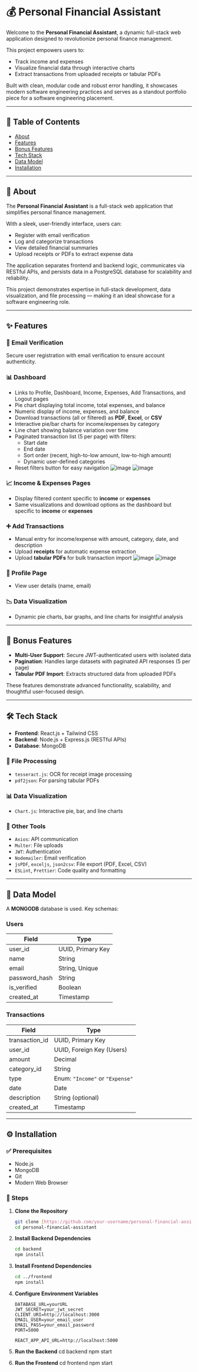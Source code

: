 # 💰 Personal Financial Assistant

Welcome to the **Personal Financial Assistant**, a dynamic full-stack web application designed to revolutionize personal finance management.

This project empowers users to:
- Track income and expenses
- Visualize financial data through interactive charts
- Extract transactions from uploaded receipts or tabular PDFs

Built with clean, modular code and robust error handling, it showcases modern software engineering practices and serves as a standout portfolio piece for a software engineering placement.

---

## 📑 Table of Contents

- [About](#about)
- [Features](#features)
- [Bonus Features](#bonus-features)
- [Tech Stack](#tech-stack)
- [Data Model](#data-model)
- [Installation](#installation)

---

## 📘 About

The **Personal Financial Assistant** is a full-stack web application that simplifies personal finance management.

With a sleek, user-friendly interface, users can:
- Register with email verification
- Log and categorize transactions
- View detailed financial summaries
- Upload receipts or PDFs to extract expense data

The application separates frontend and backend logic, communicates via RESTful APIs, and persists data in a PostgreSQL database for scalability and reliability.

This project demonstrates expertise in full-stack development, data visualization, and file processing — making it an ideal showcase for a software engineering role.

---

## ✨ Features

### 🔐 Email Verification
Secure user registration with email verification to ensure account authenticity.

### 📊 Dashboard
- Links to Profile, Dashboard, Income, Expenses, Add Transactions, and Logout pages
- Pie chart displaying total income, total expenses, and balance
- Numeric display of income, expenses, and balance
- Download transactions (all or filtered) as **PDF**, **Excel**, or **CSV**
- Interactive pie/bar charts for income/expenses by category
- Line chart showing balance variation over time
- Paginated transaction list (5 per page) with filters:
  - Start date
  - End date
  - Sort order (recent, high-to-low amount, low-to-high amount)
  - Dynamic user-defined categories
- Reset filters button for easy navigation
![image](https://github.com/user-attachments/assets/05733a0e-9d64-47f6-8e90-b195c76c4e8f)
![image](https://github.com/user-attachments/assets/f2d4c86a-eacb-476a-93c1-d6899386578b)



### 📈 Income & Expenses Pages
- Display filtered content specific to **income** or **expenses**
- Same visualizations and download options as the dashboard but specific to **income** or **expenses**

### ➕ Add Transactions
- Manual entry for income/expense with amount, category, date, and description
- Upload **receipts** for automatic expense extraction
- Upload **tabular PDFs** for bulk transaction import
![image](https://github.com/user-attachments/assets/a68c5b71-9e62-4aa6-a007-2711af840e14)
![image](https://github.com/user-attachments/assets/e432af3d-4faf-4484-a749-bc4bf52ce647)


### 👤 Profile Page
- View user details (name, email)

### 📉 Data Visualization
- Dynamic pie charts, bar graphs, and line charts for insightful analysis

---

## 🚀 Bonus Features

- **Multi-User Support**: Secure JWT-authenticated users with isolated data
- **Pagination**: Handles large datasets with paginated API responses (5 per page)
- **Tabular PDF Import**: Extracts structured data from uploaded PDFs

These features demonstrate advanced functionality, scalability, and thoughtful user-focused design.

---

## 🛠 Tech Stack

- **Frontend**: React.js + Tailwind CSS
- **Backend**: Node.js + Express.js (RESTful APIs)
- **Database**: MongoDB

### 📁 File Processing
- `tesseract.js`: OCR for receipt image processing
- `pdf2json`: For parsing tabular PDFs

### 📊 Data Visualization
- `Chart.js`: Interactive pie, bar, and line charts

### 🧰 Other Tools
- `Axios`: API communication
- `Multer`: File uploads
- `JWT`: Authentication
- `Nodemailer`: Email verification
- `jsPDF`, `exceljs`, `json2csv`: File export (PDF, Excel, CSV)
- `ESLint`, `Prettier`: Code quality and formatting

---

## 🧩 Data Model

A **MONGODB** database is used. Key schemas:

### Users

| Field        | Type           |
|--------------|----------------|
| user_id      | UUID, Primary Key |
| name         | String         |
| email        | String, Unique |
| password_hash| String         |
| is_verified | Boolean      |
| created_at   | Timestamp      |

### Transactions

| Field         | Type                           |
|---------------|--------------------------------|
| transaction_id| UUID, Primary Key              |
| user_id       | UUID, Foreign Key (Users)      |
| amount        | Decimal                        |
| category_id   | String                         |
| type          | Enum: `"Income"` or `"Expense"`|
| date          | Date                           |
| description   | String (optional)              |
| created_at    | Timestamp                      |

---

## ⚙️ Installation

### ✅ Prerequisites
- Node.js 
- MongoDB
- Git
- Modern Web Browser

### 🔧 Steps

1. **Clone the Repository**
   ```bash
   git clone [https://github.com/your-username/personal-financial-assistant.git](https://github.com/GaneshSriVardhan/PersonalFinanceAssistant)
   cd personal-financial-assistant
2. **Install Backend Dependencies**

    ```bash
    cd backend
    npm install
3. **Install Frontend Dependencies**

    ```bash
    cd ../frontend
    npm install
4. **Configure Environment Variables**

    ```.env (Backend):
    DATABASE_URL=yourURL
    JWT_SECRET=your_jwt_secret
    CLIENT_URI=http://localhost:3000
    EMAIL_USER=your_email_user
    EMAIL_PASS=your_email_password
    PORT=5000
    ```
    ```.env (Frontend):
    REACT_APP_API_URL=http://localhost:5000
  5. **Run the Backend**
     cd backend
     npm start
  6. **Run the Frontend**
      cd frontend
      npm start
